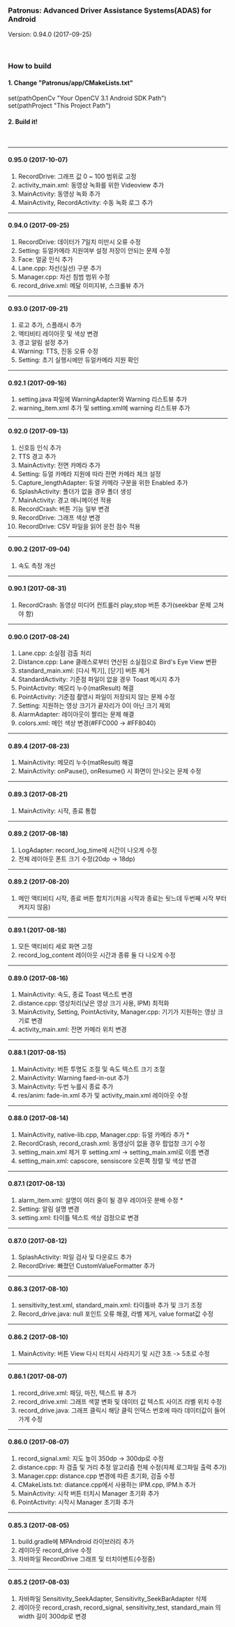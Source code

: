 ### Patronus: Advanced Driver Assistance Systems(ADAS) for Android
Version: 0.94.0 (2017-09-25)

<br>

### How to build
#### 1. Change "Patronus/app/CMakeLists.txt"<br>
set(pathOpenCv "Your OpenCV 3.1 Android SDK Path")<br>
set(pathProject "This Project Path")
<br>
#### 2. Build it!
<br>

---
#### 0.95.0 (2017-10-07)
1. RecordDrive: 그래프 값 0 ~ 100 범위로 고정
2. activity_main.xml: 동영상 녹화를 위한 Videoview 추가
3. MainActivity: 동영상 녹화 추가
4. MainActivity, RecordActivity: 수동 녹화 로그 추가
---
#### 0.94.0 (2017-09-25)
1. RecordDrive: 데이터가 7일치 미만시 오류 수정
2. Setting: 듀얼카메라 지원여부 설정 저장이 안되는 문제 수정
3. Face: 얼굴 인식 추가
4. Lane.cpp: 차선(실선) 구분 추가
5. Manager.cpp: 차선 침범 범위 수정
6. record_drive.xml: 메달 이미지뷰, 스크롤뷰 추가
---
#### 0.93.0 (2017-09-21)
1. 로고 추가, 스플래시 추가
2. 액티비티 레이아웃 및 색상 변경
3. 경고 알림 설정 추가
4. Warning: TTS, 진동 오류 수정
5. Setting: 초기 실행시에만 듀얼카메라 지원 확인
---
#### 0.92.1 (2017-09-16)
1. setting.java 파일에 WarningAdapter와 Warning 리스트뷰 추가
2. warning_item.xml 추가 및 setting.xml에 warning 리스트뷰 추가
---
#### 0.92.0 (2017-09-13)
1. 신호등 인식 추가
2. TTS 경고 추가
3. MainActivity: 전면 카메라 추가
4. Setting: 듀얼 카메라 지원에 따라 전면 카메라 체크 설정
5. Capture_lengthAdapter: 듀얼 카메라 구분을 위한 Enabled 추가
6. SplashActivity: 폴더가 없을 경우 폴더 생성
7. MainActivity: 경고 애니메이션 적용
8. RecordCrash: 버튼 기능 일부 변경
9. RecordDrive: 그래프 색상 변경
10. RecordDrive: CSV 파일을 읽어 운전 점수 적용
---
#### 0.90.2 (2017-09-04)
1. 속도 측정 개선
---
#### 0.90.1 (2017-08-31)
1. RecordCrash: 동영상 미디어 컨트롤러 play,stop 버튼 추가(seekbar 문제 고쳐야 함)
---
#### 0.90.0 (2017-08-24)
1. Lane.cpp: 소실점 검출 처리
2. Distance.cpp: Lane 클래스로부터 연산된 소실점으로 Bird's Eye View 변환
3. standard_main.xml: [다시 찍기], [닫기] 버튼 제거
4. StandardActivity: 기준점 파일이 없을 경우 Toast 메시지 추가
5. PointActivity: 메모리 누수(matResult) 해결
6. PointActivity: 기준점 촬영시 파일이 저장되지 않는 문제 수정
7. Setting: 지원하는 영상 크기가 끝자리가 0이 아닌 크기 제외
8. AlarmAdapter: 레이아웃이 짤리는 문제 해결
9. colors.xml: 메인 색상 변경(#FFC000 -> #FF8040)
---
#### 0.89.4 (2017-08-23)
1. MainActivity: 메모리 누수(matResult) 해결
2. MainActivity: onPause(), onResume() 시 화면이 안나오는 문제 수정
---
#### 0.89.3 (2017-08-21)
1. MainActivity: 시작, 종료 통합
---
#### 0.89.2 (2017-08-18)
1. LogAdapter: record_log_time에 시간이 나오게 수정
2. 전체 레이아웃 폰트 크기 수정(20dp -> 18dp)
---
#### 0.89.2 (2017-08-20)
1. 메인 액티비티 시작, 종료 버튼 합치기(처음 시작과 종료는 됫느데 두번째 시작 부터 켜지지 않음)
---
#### 0.89.1 (2017-08-18)
1. 모든 액티비티 세로 화면 고정
2. record_log_content 레이아웃 시간과 종류 둘 다 나오게 수정
---
#### 0.89.0 (2017-08-16)
1. MainActivity: 속도, 종료 Toast 텍스트 변경
2. distance.cpp: 영상처리(낮은 영상 크기 사용, IPM) 최적화
3. MainActivity, Setting, PointActivity, Manager.cpp: 기기가 지원하는 영상 크기로 변경
4. activity_main.xml: 전면 카메라 위치 변경
---
#### 0.88.1 (2017-08-15)
1. MainActivity: 버튼 투명도 조절 및 속도 텍스트 크기 조절
2. MainActivity: Warning faed-in-out 추가 
3. MainActivity: 두번 누를시 종료 추가
4. res/anim: fade-in.xml 추가 및 activity_main.xml 레이아웃 수정
---
#### 0.88.0 (2017-08-14)
1. MainActivity, native-lib.cpp, Manager.cpp: 듀얼 카메라 추가 * 
1. RecordCrash, record_crash.xml: 동영상이 없을 경우 팝업창 크기 수정
2. setting_main.xml 제거 후 setting.xml -> setting_main.xml로 이름 변경
3. setting_main.xml: capscore, sensiscore 오른쪽 정렬 및 색상 변경
---
#### 0.87.1 (2017-08-13)
1. alarm_item.xml: 설명이 여러 줄이 될 경우 레이아웃 분배 수정 *
2. Setting: 알림 설명 변경
3. setting.xml: 타이틀 텍스트 색상 검정으로 변경
---
#### 0.87.0 (2017-08-12)
1. SplashActivity: 파일 검사 및 다운로드 추가
2. RecordDrive: 빠졌던 CustomValueFormatter 추가
---
#### 0.86.3 (2017-08-10)
1. sensitivity_test.xml, standard_main.xml: 타이틀바 추가 및 크기 조정
2. Record_drive.java: null 포인트 오류 해결, 라벨 제거, value format값 수정
---
#### 0.86.2 (2017-08-10)
1. MainActivity: 버튼 View 다시 터치시 사라지기 및 시간 3초 -> 5초로 수정
---
#### 0.86.1 (2017-08-07)
1. record_drive.xml: 패딩, 마진, 텍스트 뷰 추가
2. record_drive.xml: 그래프 색깔 변화 및 데이터 값 텍스트 사이즈 라벨 위치 수정
3. record_drive.java: 그래프 클릭시 해당 클릭 인덱스 번호에 따라 데이터값이 들어가게 수정
---
#### 0.86.0 (2017-08-07)
1. record_signal.xml: 지도 높이 350dp -> 300dp로 수정
2. distance.cpp: 차 검출 및 거리 추정 알고리즘 전체 수정(자체 로그파일 출력 추가)
3. Manager.cpp: distance.cpp 변경에 따른 초기화, 검출 수정
4. CMakeLists.txt: diatance.cpp에서 사용하는 IPM.cpp, IPM.h 추가
5. MainActivity: 시작 버튼 터치시 Manager 초기화 추가
6. PointActivity: 시작시 Manager 초기화 추가
---
#### 0.85.3 (2017-08-05)
1. build.gradle에 MPAndroid 라이브러리 추가
2. 레이아웃 record_drive 수정
3. 자바파일 RecordDrive 그래프 및 터치이벤트(수정중)
---
#### 0.85.2 (2017-08-03)
1. 자바파일 Sensitivity_SeekAdapter, Sensitivity_SeekBarAdapter 삭제
2. 레이아웃 record_crash, record_signal, sensitivity_test, standard_main 의 width 길이 300dp로 변경

